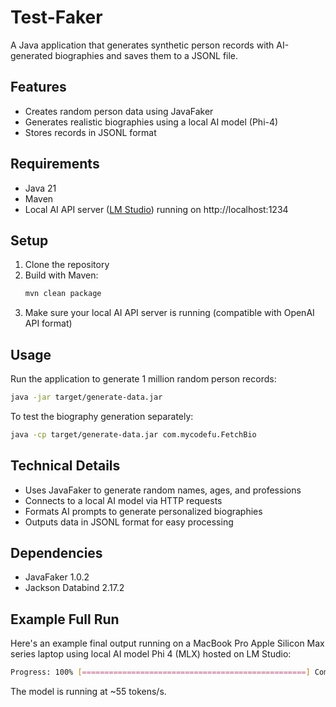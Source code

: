 # Test-Faker

A Java application that generates synthetic person records with AI-generated biographies and saves them to a JSONL file.

## Features

- Creates random person data using JavaFaker
- Generates realistic biographies using a local AI model (Phi-4)
- Stores records in JSONL format

## Requirements

- Java 21
- Maven
- Local AI API server ([LM Studio](https://lmstudio.ai/)) running on http://localhost:1234

## Setup

1. Clone the repository
2. Build with Maven:
   ```bash
   mvn clean package
   ```
3. Make sure your local AI API server is running (compatible with OpenAI API format)

## Usage

Run the application to generate 1 million random person records:

```bash
java -jar target/generate-data.jar
```

To test the biography generation separately:

```bash
java -cp target/generate-data.jar com.mycodefu.FetchBio
```

## Technical Details

- Uses JavaFaker to generate random names, ages, and professions
- Connects to a local AI model via HTTP requests
- Formats AI prompts to generate personalized biographies
- Outputs data in JSONL format for easy processing

## Dependencies

- JavaFaker 1.0.2
- Jackson Databind 2.17.2

## Example Full Run
Here's an example final output running on a MacBook Pro Apple Silicon Max series laptop using local AI model Phi 4 (MLX) hosted on LM Studio:
```bash
Progress: 100% [==================================================] Completed in: 03:41:36 | Avg time per record: 1601.00 ms
```
The model is running at ~55 tokens/s.